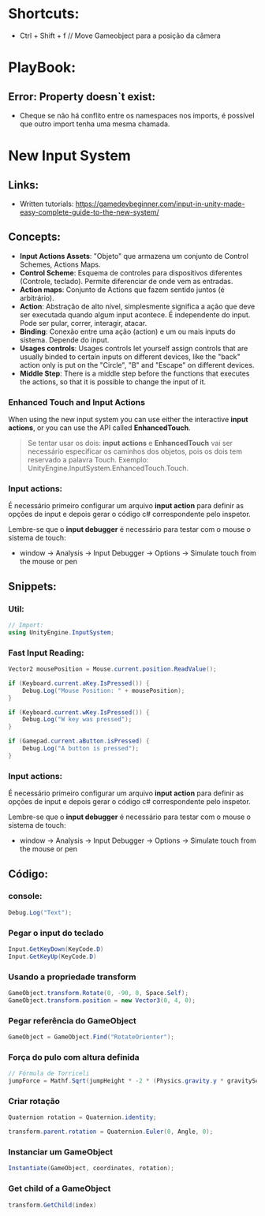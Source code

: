 # Shortcuts:

- Ctrl + Shift + f // Move Gameobject para a posição da câmera

# PlayBook:

## Error: Property doesn`t exist:

- Cheque se não há conflito entre os namespaces nos imports, é possível que outro import tenha uma mesma chamada.

# New Input System

## Links:

- Written tutorials: https://gamedevbeginner.com/input-in-unity-made-easy-complete-guide-to-the-new-system/

## Concepts:

- **Input Actions Assets**: "Objeto" que armazena um conjunto de Control Schemes, Actions Maps.
- **Control Scheme**: Esquema de controles para dispositivos diferentes (Controle, teclado). Permite diferenciar de onde vem as entradas.
- **Action maps**: Conjunto de Actions que fazem sentido juntos (é arbitrário).
- **Action**: Abstração de alto nível, simplesmente significa a ação que deve ser executada quando algum input acontece. É independente do input. Pode ser pular, correr, interagir, atacar.
- **Binding**: Conexão entre uma ação (action) e um ou mais inputs do sistema. Depende do input.
- **Usages controls**: Usages controls let yourself assign controls that are usually binded to certain inputs on different devices, like the "back" action only is put on the "Circle", "B" and "Escape" on different devices.
- **Middle Step**: There is a middle step before the functions that executes the actions, so that it is possible to change the input of it.

### Enhanced Touch and Input Actions

When using the new input system you can use either the interactive **input actions**, or you can use the API called **EnhancedTouch**.

> Se tentar usar os dois: **input actions** e **EnhancedTouch** vai ser necessário especificar os caminhos dos objetos, pois os dois tem reservado a palavra Touch. Exemplo: UnityEngine.InputSystem.EnhancedTouch.Touch.

### Input actions:

É necessário primeiro configurar um arquivo **input action** para definir as opções de input e depois gerar o código c# correspondente pelo inspetor.

Lembre-se que o **input debugger** é necessário para testar com o mouse o sistema de touch:

- window -> Analysis -> Input Debugger -> Options -> Simulate touch from the mouse or pen

## Snippets:

### Util:

```c#
// Import:
using UnityEngine.InputSystem;
```

### Fast Input Reading:

```c#
Vector2 mousePosition = Mouse.current.position.ReadValue();

if (Keyboard.current.aKey.IsPressed()) {
    Debug.Log("Mouse Position: " + mousePosition);
}

if (Keyboard.current.wKey.IsPressed()) {
    Debug.Log("W key was pressed");
}

if (Gamepad.current.aButton.isPressed) {
    Debug.Log("A button is pressed");
}
```

### Input actions:

É necessário primeiro configurar um arquivo **input action** para definir as opções de input e depois gerar o código c# correspondente pelo inspetor.

Lembre-se que o **input debugger** é necessário para testar com o mouse o sistema de touch:

- window -> Analysis -> Input Debugger -> Options -> Simulate touch from the mouse or pen

## Código:

### console:

```c#
Debug.Log("Text");
```

### Pegar o input do teclado

```c#
Input.GetKeyDown(KeyCode.D)
Input.GetKeyUp(KeyCode.D)
```

### Usando a propriedade transform

```c#
GameObject.transform.Rotate(0, -90, 0, Space.Self);
GameObject.transform.position = new Vector3(0, 4, 0);
```

### Pegar referência do GameObject

```c#
GameObject = GameObject.Find("RotateOrienter");
```

### Força do pulo com altura definida

```c#
// Fórmula de Torriceli
jumpForce = Mathf.Sqrt(jumpHeight * -2 * (Physics.gravity.y * gravityScale));
```

### Criar rotação

```c#
Quaternion rotation = Quaternion.identity;

transform.parent.rotation = Quaternion.Euler(0, Angle, 0);
```

### Instanciar um GameObject

```c#
Instantiate(GameObject, coordinates, rotation);
```

### Get child of a GameObject

```c#
transform.GetChild(index)
```
